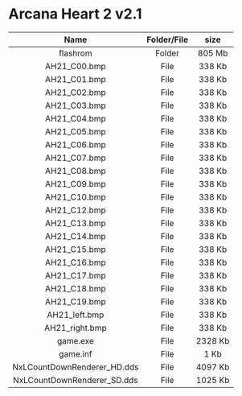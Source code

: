 # Arcana Heart 2 v2.1

| Name | Folder/File | size |
| :-------: | :------: | :------: |
| flashrom| Folder | 805 Mb |
| AH21_C00.bmp | File | 338 Kb |
| AH21_C01.bmp | File | 338 Kb |
| AH21_C02.bmp | File | 338 Kb |
| AH21_C03.bmp | File | 338 Kb |
| AH21_C04.bmp | File | 338 Kb |
| AH21_C05.bmp | File | 338 Kb |
| AH21_C06.bmp | File | 338 Kb |
| AH21_C07.bmp | File | 338 Kb |
| AH21_C08.bmp | File | 338 Kb |
| AH21_C09.bmp | File | 338 Kb |
| AH21_C10.bmp | File | 338 Kb |
| AH21_C12.bmp | File | 338 Kb |
| AH21_C13.bmp | File | 338 Kb |
| AH21_C14.bmp | File | 338 Kb |
| AH21_C15.bmp | File | 338 Kb |
| AH21_C16.bmp | File | 338 Kb |
| AH21_C17.bmp | File | 338 Kb |
| AH21_C18.bmp | File | 338 Kb |
| AH21_C19.bmp | File | 338 Kb |
| AH21_left.bmp  | File | 338 Kb |
| AH21_right.bmp| File | 338 Kb |
| game.exe| File | 2328 Kb |
| game.inf| File | 1 Kb |
| NxLCountDownRenderer_HD.dds| File | 4097 Kb |
| NxLCountDownRenderer_SD.dds| File | 1025 Kb |